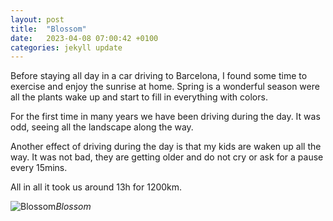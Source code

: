 ```yaml
---
layout: post
title:  "Blossom"
date:   2023-04-08 07:00:42 +0100
categories: jekyll update
---
```


Before staying all day in a car driving to Barcelona, I found some time to exercise and enjoy the sunrise at home. Spring is a wonderful season were all the plants wake up and start to fill in everything with colors.  

For the first time in many years we have been driving during the day. It was odd, seeing all the landscape along the way.  

Another effect of driving during the day is that my kids are waken up all the way. It was not bad, they are getting older and do not cry or ask for a pause every 15mins.  

All in all it took us around 13h for 1200km.



![Blossom](https://lh3.googleusercontent.com/wJrWugBNDWICBM3wT5I6XamgaJciEq5_yVOXdVaZuDeSW3UafTdQoRYhStgDQRsnx85tSn1It8c4DuIpaLP20uXZkCXrpbdIj2p1AZ3FaNz6vAaG7A6EtyIKjJs74EmhZ24rnGlHgA=w2400)*Blossom*&nbsp;



[jekyll-docs]: https://jekyllrb.com/docs/home
[jekyll-gh]:   https://github.com/jekyll/jekyll
[jekyll-talk]: https://talk.jekyllrb.com/


